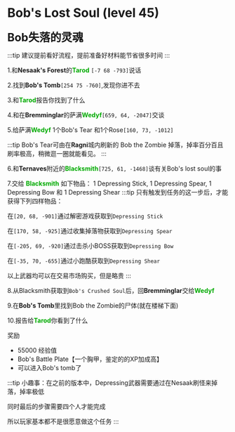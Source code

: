 # Bob's Lost Soul (level 45)
<span style="font-size: 25px;">**Bob失落的灵魂**</span>

:::tip
建议提前看好流程，提前准备好材料能节省很多时间
:::

1.和**Nesaak's Forest**的<font color=00AA00>**Tarod**</font> `[-7 68 -793]`说话

2.找到**Bob's Tomb**`[254 75 -760]`,发现你进不去

3.和<font color=00AA00>**Tarod**</font>报告你找到了什么

4.和在**Bremminglar**的萨满<font color=00AA00>**Wedyf**</font>`[659, 64, -2047]`交谈

5.给萨满<font color=00AA00>**Wedyf**</font> 1个Bob's Tear 和1个Rose`[160, 73, -1012]`

:::tip
Bob's Tear可由在**Ragni**城内刷新的 Bob the Zombie 掉落，掉率百分百且刷率极高，稍微逛一圈就能看见。
:::

6.和**Ternaves**附近的<font color=00AA00>**Blacksmith**</font>`[725, 61, -1468]`谈有关Bob's lost soul的事

7.交给 <font color=00AA00>**Blacksmith**</font> 如下物品： 1 Depressing Stick, 1 Depressing Spear, 1 Depressing Bow 和 1 Depressing Shear
:::tip
只有触发到任务的这一步后，才能获得下列四样物品：

在`[20, 68, -901]`通过解密游戏获取到`Depressing Stick`

在`[170, 58, -925]`通过收集掉落物获取到`Depressing Spear`

在`[-205, 69, -920]`通过击杀小BOSS获取到`Depressing Bow`

在`[-35, 70, -655]`通过小跑酷获取到`Depressing Shear`

以上武器均可以在交易市场购买，但是略贵
:::

8.从Blacksmith获取到`Bob's Crushed Soul`后，回**Bremminglar**交给<font color=00AA00>**Wedyf**</font>

9.在**Bob's Tomb**里找到Bob the Zombie的尸体(就在楼梯下面)

10.报告给<font color=00AA00>**Tarod**</font>你看到了什么

奖励
+ 55000 经验值
+ Bob's Battle Plate【一个胸甲，鉴定的的XP加成高】
+ 可以进入Bob's tomb了
  
:::tip
小趣事：在之前的版本中，Depressing武器需要通过在Nesaak刷怪来掉落，掉率极低

同时最后的步骤需要四个人才能完成

所以玩家基本都不是很愿意做这个任务
:::
